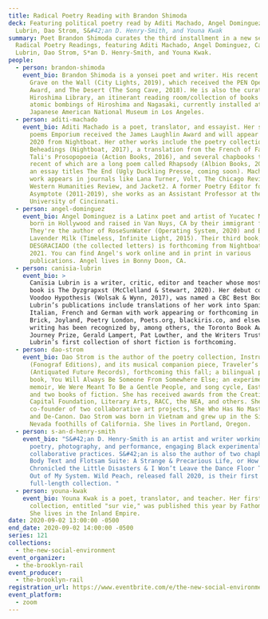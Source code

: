 ```yaml
---
title: Radical Poetry Reading with Brandon Shimoda
deck: Featuring political poetry read by Aditi Machado, Angel Dominguez, Canisia
  Lubrin, Dao Strom, S&#42;an D. Henry-Smith, and Youna Kwak
summary: Poet Brandon Shimoda curates the third installment in a new series of
  Radical Poetry Readings, featuring Aditi Machado, Angel Dominguez, Canisia
  Lubrin, Dao Strom, S*an D. Henry-Smith, and Youna Kwak.
people:
  - person: brandon-shimoda
    event_bio: Brandon Shimoda is a yonsei poet and writer. His recent books are The
      Grave on the Wall (City Lights, 2019), which received the PEN Open Book
      Award, and The Desert (The Song Cave, 2018). He is also the curator of The
      Hiroshima Library, an itinerant reading room/collection of books on the
      atomic bombings of Hiroshima and Nagasaki, currently installed at the
      Japanese American National Museum in Los Angeles.
  - person: aditi-machado
    event_bio: Aditi Machado is a poet, translator, and essayist. Her second book of
      poems Emporium received the James Laughlin Award and will appear in Fall
      2020 from Nightboat. Her other works include the poetry collection Some
      Beheadings (Nightboat, 2017), a translation from the French of Farid
      Tali's Prosopopoeia (Action Books, 2016), and several chapbooks the most
      recent of which are a long poem called Rhapsody (Albion Books, 2020) and
      an essay titles The End (Ugly Duckling Presse, coming soon). Machado's
      work appears in journals like Lana Turner, Volt, The Chicago Review,
      Western Humanities Review, and Jacket2. A former Poetry Editor for
      Asymptote (2011-2019), she works as an Assistant Professor at the
      University of Cincinnati.
  - person: angel-dominguez
    event_bio: Angel Dominguez is a Latinx poet and artist of Yucatec Maya descent,
      born in Hollywood and raised in Van Nuys, CA by their immigrant family.
      They're the author of RoseSunWater (Operating System, 2020) and Black
      Lavender Milk (Timeless, Infinite Light, 2015). Their third book,
      DESGRACIADO (the collected letters) is forthcoming from Nightboat Books in
      2021. You can find Angel's work online and in print in various
      publications. Angel lives in Bonny Doon, CA.
  - person: canisia-lubrin
    event_bio: >
      Canisia Lubrin is a writer, critic, editor and teacher whose most recent
      book is The Dyzgrapxst (McClelland & Stewart, 2020). Her debut collection,
      Voodoo Hypothesis (Wolsak & Wynn, 2017), was named a CBC Best Book.
      Lubrin’s publications include translations of her work into Spanish,
      Italian, French and German with work appearing or forthcoming in Room,
      Brick, Joyland, Poetry London, Poets.org, blackiris.co, and elsewhere. Her
      writing has been recognized by, among others, the Toronto Book Award,
      Journey Prize, Gerald Lampert, Pat Lowther, and the Writers Trust.
      Lubrin’s first collection of short fiction is forthcoming.
  - person: dao-strom
    event_bio: Dao Strom is the author of the poetry collection, Instrument
      (Fonograf Editions), and its musical companion piece, Traveler’s Ode
      (Antiquated Future Records), forthcoming this fall; a bilingual poetry-art
      book, You Will Always Be Someone From Somewhere Else; an experimental
      memoir, We Were Meant To Be a Gentle People, and song cycle, East/West;
      and two books of fiction. She has received awards from the Creative
      Capital Foundation, Literary Arts, RACC, the NEA, and others. She is the
      co-founder of two collaborative art projects, She Who Has No Master(s),
      and De-Canon. Dao Strom was born in Vietnam and grew up in the Sierra
      Nevada foothills of California. She lives in Portland, Oregon.
  - person: s-an-d-henry-smith
    event_bio: "S&#42;an D. Henry-Smith is an artist and writer working primarily in
      poetry, photography, and performance, engaging Black experimentalisms and
      collaborative practices. S&#42;an is also the author of two chapbooks,
      Body Text and Flotsam Suite: A Strange & Precarious Life, or How We
      Chronicled the Little Disasters & I Won’t Leave the Dance Floor Til It’s
      Out of My System. Wild Peach, released fall 2020, is their first
      full-length collection. "
  - person: youna-kwak
    event_bio: Youna Kwak is a poet, translator, and teacher. Her first poetry
      collection, entitled "sur vie," was published this year by Fathom Books.
      She lives in the Inland Empire.
date: 2020-09-02 13:00:00 -0500
end_date: 2020-09-02 14:00:00 -0500
series: 121
collections:
  - the-new-social-environment
event_organizer:
  - the-brooklyn-rail
event_producer:
  - the-brooklyn-rail
registration_url: https://www.eventbrite.com/e/the-new-social-environment-121-radical-poetry-with-brandon-shimoda-tickets-118410181039
event_platform:
  - zoom
---
```

